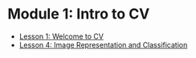 # Module 1: Intro to CV

- [Lesson 1: Welcome to CV](m1/l1.md)
- [Lesson 4: Image Representation and Classification](m1/l4.md)
